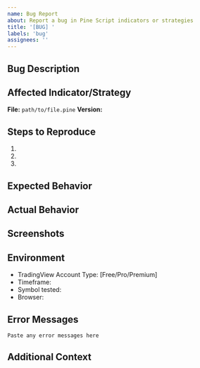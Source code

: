 ```yaml
---
name: Bug Report
about: Report a bug in Pine Script indicators or strategies
title: '[BUG] '
labels: 'bug'
assignees: ''
---
```


## Bug Description
<!-- Clear description of the bug -->

## Affected Indicator/Strategy
**File:** `path/to/file.pine`
**Version:** 

## Steps to Reproduce
1. 
2. 
3. 

## Expected Behavior
<!-- What should happen -->

## Actual Behavior
<!-- What actually happens -->

## Screenshots
<!-- If applicable, add TradingView screenshots -->

## Environment
- TradingView Account Type: [Free/Pro/Premium]
- Timeframe: 
- Symbol tested: 
- Browser: 

## Error Messages
```
Paste any error messages here
```

## Additional Context
<!-- Any other relevant information --> 